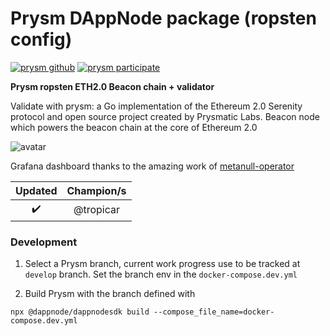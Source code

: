 # Prysm DAppNode package (ropsten config)

[![prysm github](https://img.shields.io/badge/prysm-Github-blue.svg)](https://prylabs.net/)
[![prysm participate](https://img.shields.io/badge/prysm-participate-753a88.svg)](https://prylabs.net/participate?node=dappnode)

**Prysm ropsten ETH2.0 Beacon chain + validator**

Validate with prysm: a Go implementation of the Ethereum 2.0 Serenity protocol and open source project created by Prysmatic Labs. Beacon node which powers the beacon chain at the core of Ethereum 2.0

![avatar](avatar-prysm-ropsten.png)

Grafana dashboard thanks to the amazing work of [metanull-operator](https://github.com/metanull-operator/eth2-grafana)

|      Updated       | Champion/s |
| :----------------: | :--------: |
| :heavy_check_mark: | @tropicar  |

### Development

1. Select a Prysm branch, current work progress use to be tracked at `develop` branch. Set the branch env in the `docker-compose.dev.yml`

2. Build Prysm with the branch defined with

```
npx @dappnode/dappnodesdk build --compose_file_name=docker-compose.dev.yml
```
